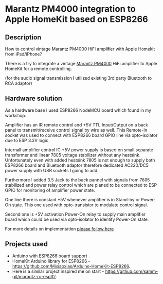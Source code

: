 # Marantz PM4000 integration to Apple HomeKit based on ESP8266

## Description

How to control vintage Marantz PM4000 HiFi amplifier with Apple Homekit from iPad/iPhone?

There is a try to integrate a vintage [Marantz PM4000](https://www.hifiengine.com/manual_library/marantz/pm4000.shtml) HiFi amplifier to Apple HomeKit for a remote controlling.

(for the audio signal transmission I utilized existing 3rd party Bluetooth to RCA adaptor)

## Hardware solution

As a hardware base I used ESP8266 NodeMCU board which found in my workshop.

Amplifier has an IR remote control and +5V TTL Input/Output on a back panel to transmit/receive control signal by wire as well.
This Remote-In socket was used to connect with ESP8266 board GPIO line via opto-isolator due to ESP 3.3V logic.

Internall amplifier control IC +5V power supply is based on small separate transformer and linear 7805 voltage stabilizer without any heatsink.
Unfortunately even with added heatsink 7805 is not enough to supply both ESP8266 board and Bluetooth adaptor therefore dedicated AC220/DC5 power supply with USB sockets I going to add.

Furthermore I added 3.5 Jack to the back pannel with signals from 7805 stabilized and power relay control which are planed to be connected to ESP GPIO for monitoring of amplifier power state.

One line there is constant +5V whenever amplifier is in Stand-by or Power-On state. This one used with opto-transistor to modulate control signal.

Second one is +5V activation Power-On relay to supply main amplifier board which could be used via opto-isolator to identify Power-On state.

For more details on implementation [please follow here](misc/misc.md)

## Projects used

- Arduino with ESP8266 board support
- HomeKit Arduino library for ESP8266 - https://github.com/Mixiaoxiao/Arduino-HomeKit-ESP8266.
- Here is a similar project inspired me on start - https://github.com/samm-git/marantz-rc-esp32.
